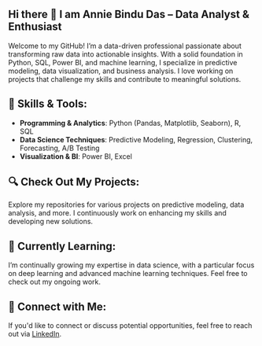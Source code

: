 ## Hi there 👋 I am Annie Bindu Das – Data Analyst & Enthusiast

Welcome to my GitHub! I’m a data-driven professional passionate about transforming raw data into actionable insights. With a solid foundation in Python, SQL, Power BI, and machine learning, I specialize in predictive modeling, data visualization, and business analysis. I love working on projects that challenge my skills and contribute to meaningful solutions.

## 🚀 Skills & Tools:
- **Programming & Analytics**: Python (Pandas, Matplotlib, Seaborn), R, SQL
- **Data Science Techniques**: Predictive Modeling, Regression, Clustering, Forecasting, A/B Testing
- **Visualization & BI**: Power BI, Excel

## 🔍 Check Out My Projects:
Explore my repositories for various projects on predictive modeling, data analysis, and more. I continuously work on enhancing my skills and developing new solutions.

## 🌱 Currently Learning:
I’m continually growing my expertise in data science, with a particular focus on deep learning and advanced machine learning techniques. Feel free to check out my ongoing work.

## 💼 Connect with Me:
If you'd like to connect or discuss potential opportunities, feel free to reach out via [LinkedIn](https://www.linkedin.com/in/annie-das/).

